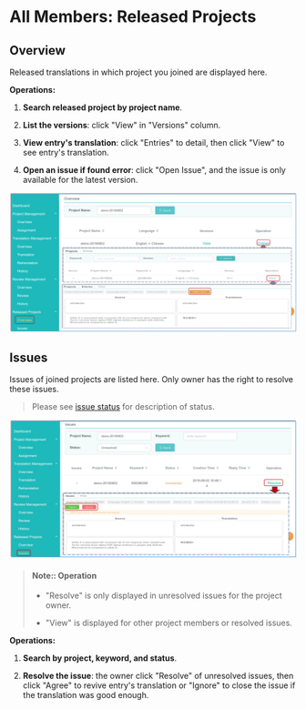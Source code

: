 # All Members: Released Projects

<!-- toc -->

## Overview

Released translations in which project you joined are displayed here. 

**Operations:**

1. **Search released project by project name**.

2. **List the versions**: click "View" in "Versions" column.

3. **View entry's translation**: click "Entries" to detail, then click "View" to see entry's translation.

4. **Open an issue if found error**: click "Open Issue", and the issue is only available for the latest version.

![](/assets/released_projects.projects.png)

## Issues

Issues of joined projects are listed here. Only owner has the right to resolve these issues.

> Please see [issue status](../glossary.md#issue-status) for description of status.

![](/assets/project_management.reply.png)

> #### Note:: Operation
> - "Resolve" is only displayed in unresolved issues for the project owner. 
>
> - "View" is displayed for other project members or resolved issues.

**Operations:**

1. **Search by project, keyword, and status**.

2. **Resolve the issue**: the owner click "Resolve" of unresolved issues, then click "Agree" to revive entry's translation or "Ignore" to close the issue if the translation was good enough.
